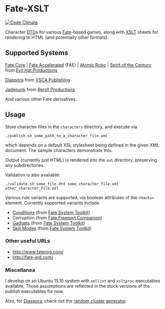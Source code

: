 # Fate-XSLT

[![Code Climate](https://codeclimate.com/github/kbaird/Fate-XSLT/badges/gpa.svg)](https://codeclimate.com/github/kbaird/Fate-XSLT)

Character [DTD](http://www.w3.org/TR/xhtml1/dtds.html)s for various
[Fate](http://www.faterpg.com/)-based games, along with
[XSLT](http://www.w3.org/TR/xslt) sheets for rendering to HTML (and potentially other formats).

## Supported Systems

[Fate Core](http://www.evilhat.com/home/fate-core/) |
[Fate Accelerated](http://www.evilhat.com/home/fae/) (FAE) |
[Atomic Robo](http://www.evilhat.com/home/atomic-robo/) |
[Spirit of the Century](http://www.evilhat.com/home/spirit-of-the-century-2/) from 
[Evil Hat Productions](http://evilhat.com/)

[Diaspora](http://www.vsca.ca/Diaspora/) from 
[VSCA Publishing](http://vsca.ca/)

[Jadepunk](http://jadepunk.com/) from
[Reroll Productions](http://rerollproductions.com/?project=jadepunk)

And various other Fate derivatives.

## Usage

Store character files in the `characters` directory, and execute via

    ./publish.sh some_path_to_a_character_file.xml

which depends on a default XSL stylesheet being defined in the given XML document.
The sample characters demonstrate this.

Output (currently just HTML) is rendered into the `out` directory, preserving any
subdirectories.

Validation is also available:

    ./validate.sh some_file.dtd some_character_file.xml other_character_file.xml

Various rule variants are supported, via boolean attributes of the `<hacks>` element.
Currently supported variants include
- [Conditions](http://fate-srd.com/fate-system-toolkit/conditions) (from
  [Fate System Toolkit](http://fate-srd.com/fate-system-toolkit/))
- Corruption (from
  [Fate Freeport Companion](http://www.evilhat.com/home/fate-freeport-companionprinted-by-the-elves/))
- [Gadgets](http://fate-srd.com/fate-system-toolkit/gadgets-and-gear) (from
  [Fate System Toolkit](http://fate-srd.com/fate-system-toolkit/))
- [Skill Modes](http://fate-srd.com/fate-system-toolkit/skill-modes) (from
  [Fate System Toolkit](http://fate-srd.com/fate-system-toolkit/))

### Other useful URLs
- http://www.faterpg.com/
- http://fate-srd.com/

### Miscellanea
I develop on an Ubuntu 15.10 system with `xmllint` and `xsltproc` executables
available. Those assumptions are reflected in the stock versions of the publish
executables for now.

Also, for [Diaspora](http://www.vsca.ca/Diaspora/), check out the
[random cluster generator](http://www.aristobit.com/diaspora/randomcluster.html).
